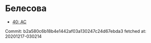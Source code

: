 # Белесова
- [40: AC](40.md)

Commit: b2a580c6b18b4e1442af03a130247c24d67ebda3
 fetched at: 20201217-030214
